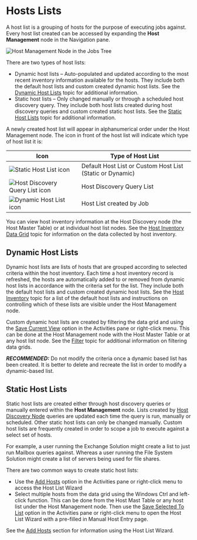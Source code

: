# Hosts Lists

A host list is a grouping of hosts for the purpose of executing jobs against. Every host list
created can be accessed by expanding the **Host Management** node in the Navigation pane.

![Host Management Node in the Jobs Tree](/img/versioned_docs/accessanalyzer_11.6/accessanalyzer/admin/hostmanagement/jobstree.webp)

There are two types of host lists:

- Dynamic host lists – Auto-populated and updated according to the most recent inventory information
  available for the hosts. They include both the default host lists and custom created dynamic host
  lists. See the [Dynamic Host Lists](#dynamic-host-lists) topic for additional information.
- Static host lists – Only changed manually or through a scheduled host discovery query. They
  include both host lists created during host discovery queries and custom created static host
  lists. See the [Static Host Lists](#static-host-lists) topic for additional information.

A newly created host list will appear in alphanumerical order under the Host Management node. The
icon in front of the host list will indicate which type of host list it is:

| Icon                                                                                                                                        | Type of Host List                                         |
| ------------------------------------------------------------------------------------------------------------------------------------------- | --------------------------------------------------------- |
| ![Static Host List icon](/img/versioned_docs/accessanalyzer_11.6/accessanalyzer/admin/hostmanagement/statichostlist.webp)              | Default Host List or Custom Host List (Static or Dynamic) |
| ![Host Discovery Query List icon](/img/versioned_docs/accessanalyzer_11.6/accessanalyzer/admin/hostmanagement/discoveryquerylist.webp) | Host Discovery Query List                                 |
| ![Dynamic Host List icon](/img/versioned_docs/accessanalyzer_11.6/accessanalyzer/admin/hostmanagement/dynamichostlist.webp)            | Host List created by Job                                  |

You can view host inventory information at the Host Discovery node (the Host Master Table) or at
individual host list nodes. See the
[Host Inventory Data Grid](/docs/accessanalyzer/11.6/accessanalyzer/admin/hostmanagement/datagrid.md)
topic for information on the data collected by host inventory.

## Dynamic Host Lists

Dynamic host lists are lists of hosts that are grouped according to selected criteria within the
host inventory. Each time a host inventory record is refreshed, the hosts are automatically added to
or removed from dynamic host lists in accordance with the criteria set for the list. They include
both the default host lists and custom created dynamic host lists. See the
[Host Inventory](/docs/accessanalyzer/11.6/accessanalyzer/admin/settings/hostinventory.md)
topic for a list of the default host lists and instructions on controlling which of these lists are
visible under the Host Management node.

Custom dynamic host lists are created by filtering the data grid and using the
[Save Current View](/docs/accessanalyzer/11.6/accessanalyzer/admin/hostmanagement/actions/saveview.md)
option in the Activities pane or right-click menu. This can be done at the Host Management node with
the Host Master Table or at any host list node. See the
[Filter](/docs/accessanalyzer/11.6/accessanalyzer/admin/navigate/datagrid.md#filter)
topic for additional information on filtering data grids.

**_RECOMMENDED:_** Do not modify the criteria once a dynamic based list has been created. It is
better to delete and recreate the list in order to modify a dynamic-based list.

## Static Host Lists

Static host lists are created either through host discovery queries or manually entered within the
**Host Management** node. Lists created by
[Host Discovery Node](/docs/accessanalyzer/11.6/accessanalyzer/admin/hostdiscovery/overview.md)
queries are updated each time the query is run, manually or scheduled. Other static host lists can
only be changed manually. Custom host lists are frequently created in order to scope a job to
execute against a select set of hosts.

For example, a user running the Exchange Solution might create a list to just run Mailbox queries
against. Whereas a user running the File System Solution might create a list of servers being used
for file shares.

There are two common ways to create static host lists:

- Use the
  [Add Hosts](/docs/accessanalyzer/11.6/accessanalyzer/admin/hostmanagement/actions/add.md)
  option in the Activities pane or right-click menu to access the Host List Wizard
- Select multiple hosts from the data grid using the Windows Ctrl and left-click function. This can
  be done from the Host Mast Table or any host list under the Host Management node. Then use the
  [Save Selected To List](/docs/accessanalyzer/11.6/accessanalyzer/admin/hostmanagement/actions/savetolist.md)
  option in the Activities pane or right-click menu to open the Host List Wizard with a pre-filled
  in Manual Host Entry page.

See the
[Add Hosts](/docs/accessanalyzer/11.6/accessanalyzer/admin/hostmanagement/actions/add.md)
section for information using the Host List Wizard.
